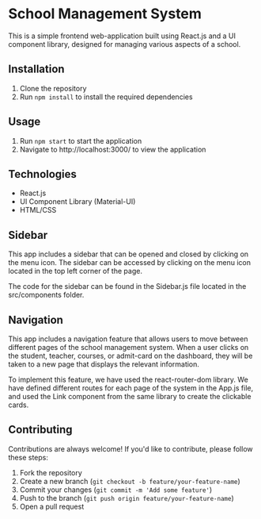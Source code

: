 # School Management System

This is a simple frontend web-application built using React.js and a UI component library, designed for managing various aspects of a school.

## Installation

1. Clone the repository
2. Run `npm install` to install the required dependencies

## Usage

1. Run `npm start` to start the application
2. Navigate to http://localhost:3000/ to view the application

## Technologies

- React.js
- UI Component Library (Material-UI)
- HTML/CSS

## Sidebar
This app includes a sidebar that can be opened and closed by clicking on the menu icon. The sidebar can be accessed by clicking on the menu icon located in the top left corner of the page.

The code for the sidebar can be found in the Sidebar.js file located in the src/components folder.

## Navigation
This app includes a navigation feature that allows users to move between different pages of the school management system. When a user clicks on the student, teacher, courses, or admit-card on the dashboard, they will be taken to a new page that displays the relevant information.

To implement this feature, we have used the react-router-dom library. We have defined different routes for each page of the system in the App.js file, and used the Link component from the same library to create the clickable cards.

## Contributing

Contributions are always welcome! If you'd like to contribute, please follow these steps:
1. Fork the repository
2. Create a new branch (`git checkout -b feature/your-feature-name`)
3. Commit your changes (`git commit -m 'Add some feature'`)
4. Push to the branch (`git push origin feature/your-feature-name`)
5. Open a pull request
